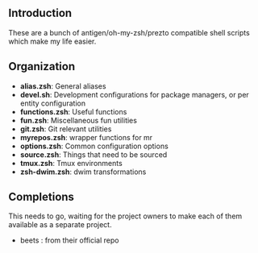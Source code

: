 Introduction
------------

These are a bunch of antigen/oh-my-zsh/prezto compatible shell scripts which make my life
easier.

Organization
------------

- **alias.zsh**: General aliases
- **devel.sh**: Development configurations for package managers, or per entity configuration
- **functions.zsh**: Useful functions
- **fun.zsh**: Miscellaneous fun utilities
- **git.zsh**: Git relevant utilities
- **myrepos.zsh**: wrapper functions for mr
- **options.zsh**: Common configuration options
- **source.zsh**: Things that need to be sourced
- **tmux.zsh**: Tmux environments
- **zsh-dwim.zsh**: dwim transformations

Completions
-----------

This needs to go, waiting for the project owners to make each of them available as a separate
project.

- beets : from their official repo
